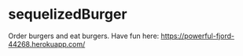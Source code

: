 # sequelizedBurger

Order burgers and eat burgers. Have fun here: https://powerful-fjord-44268.herokuapp.com/
